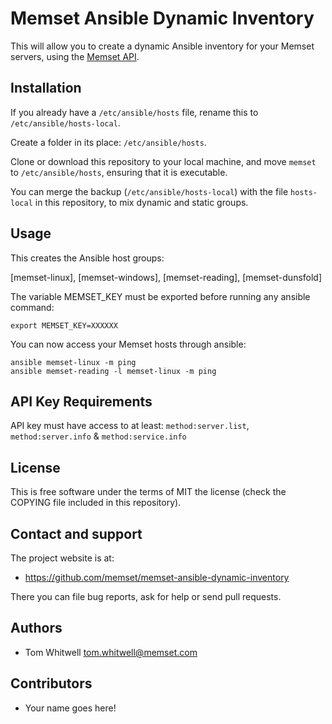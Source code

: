 # Memset Ansible Dynamic Inventory

This will allow you to create a dynamic Ansible inventory for your Memset servers, using the [Memset API](https://www.memset.com/apidocs/).

## Installation

If you already have a `/etc/ansible/hosts` file, rename this to `/etc/ansible/hosts-local`.

Create a folder in its place: `/etc/ansible/hosts`.

Clone or download this repository to your local machine, and move `memset` to `/etc/ansible/hosts`, ensuring that it is executable.

You can merge the backup (`/etc/ansible/hosts-local`) with the file `hosts-local` in this repository, to mix dynamic and static groups.

## Usage

This creates the Ansible host groups:

[memset-linux], [memset-windows], [memset-reading], [memset-dunsfold]

The variable MEMSET_KEY must be exported before running any ansible command:
```
export MEMSET_KEY=XXXXXX
```

You can now access your Memset hosts through ansible:
```
ansible memset-linux -m ping
ansible memset-reading -l memset-linux -m ping
```

## API Key Requirements
API key must have access to at least:
`method:server.list`, `method:server.info` & `method:service.info`

## License

This is free software under the terms of MIT the license (check the COPYING file included in this repository).

## Contact and support

The project website is at:

  * https://github.com/memset/memset-ansible-dynamic-inventory

There you can file bug reports, ask for help or send pull requests.

## Authors

  * Tom Whitwell <tom.whitwell@memset.com>

Contributors
------------

  * Your name goes here!
